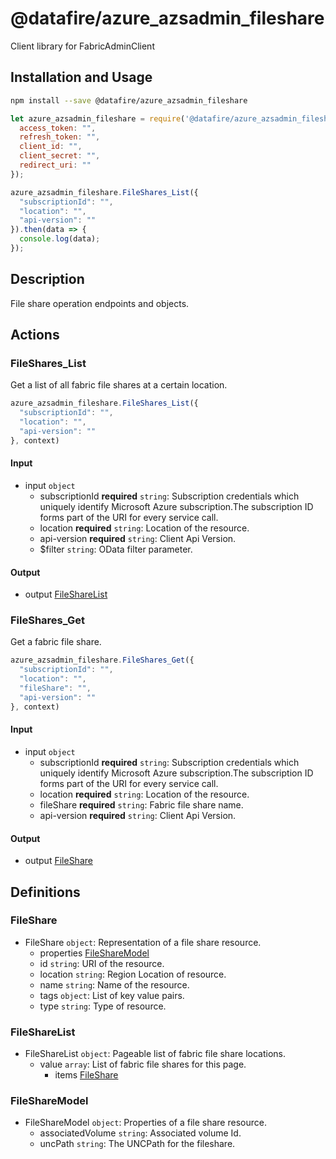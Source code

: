 # @datafire/azure_azsadmin_fileshare

Client library for FabricAdminClient

## Installation and Usage
```bash
npm install --save @datafire/azure_azsadmin_fileshare
```
```js
let azure_azsadmin_fileshare = require('@datafire/azure_azsadmin_fileshare').create({
  access_token: "",
  refresh_token: "",
  client_id: "",
  client_secret: "",
  redirect_uri: ""
});

azure_azsadmin_fileshare.FileShares_List({
  "subscriptionId": "",
  "location": "",
  "api-version": ""
}).then(data => {
  console.log(data);
});
```

## Description

File share operation endpoints and objects.

## Actions

### FileShares_List
Get a list of all fabric file shares at a certain location.


```js
azure_azsadmin_fileshare.FileShares_List({
  "subscriptionId": "",
  "location": "",
  "api-version": ""
}, context)
```

#### Input
* input `object`
  * subscriptionId **required** `string`: Subscription credentials which uniquely identify Microsoft Azure subscription.The subscription ID forms part of the URI for every service call.
  * location **required** `string`: Location of the resource.
  * api-version **required** `string`: Client Api Version.
  * $filter `string`: OData filter parameter.

#### Output
* output [FileShareList](#filesharelist)

### FileShares_Get
Get a fabric file share.


```js
azure_azsadmin_fileshare.FileShares_Get({
  "subscriptionId": "",
  "location": "",
  "fileShare": "",
  "api-version": ""
}, context)
```

#### Input
* input `object`
  * subscriptionId **required** `string`: Subscription credentials which uniquely identify Microsoft Azure subscription.The subscription ID forms part of the URI for every service call.
  * location **required** `string`: Location of the resource.
  * fileShare **required** `string`: Fabric file share name.
  * api-version **required** `string`: Client Api Version.

#### Output
* output [FileShare](#fileshare)



## Definitions

### FileShare
* FileShare `object`: Representation of a file share resource.
  * properties [FileShareModel](#filesharemodel)
  * id `string`: URI of the resource.
  * location `string`: Region Location of resource.
  * name `string`: Name of the resource.
  * tags `object`: List of key value pairs.
  * type `string`: Type of resource.

### FileShareList
* FileShareList `object`: Pageable list of fabric file share locations.
  * value `array`: List of fabric file shares for this page.
    * items [FileShare](#fileshare)

### FileShareModel
* FileShareModel `object`: Properties of a file share resource.
  * associatedVolume `string`: Associated volume Id.
  * uncPath `string`: The UNCPath for the fileshare.


